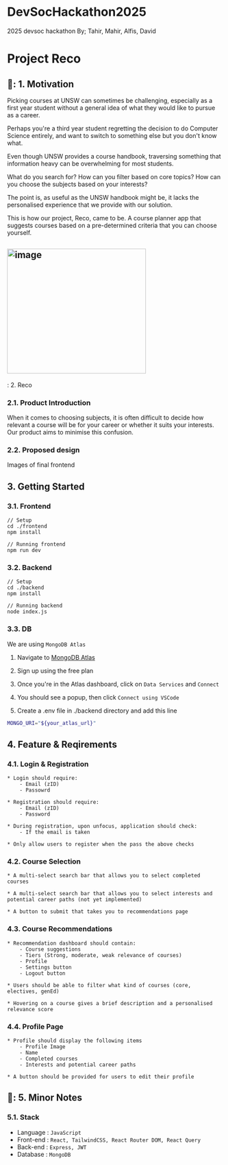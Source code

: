 # DevSocHackathon2025
2025 devsoc hackathon
By; Tahir, Mahir, Alfis, David
# Project Reco

## 🏹: 1. Motivation 

Picking courses at UNSW can sometimes be challenging, especially as a first year student without a general idea of what they would like to pursue as a career.

Perhaps you're a third year student regretting the decision to do Computer Science entirely, and want to switch to something else but you don't know what. 

Even though UNSW provides a course handbook, traversing something that information heavy can be overwhelming for most students.

What do you search for? How can you filter based on core topics? How can you choose the subjects based on your interests?

The point is, as useful as the UNSW handbook might be, it lacks the personalised experience that we provide with our solution.

This is how our project, Reco, came to be. A course planner app that suggests courses based on a pre-determined criteria that you can choose yourself.

## <img width="324" height="291" alt="image" src="https://github.com/user-attachments/assets/bd94fbce-fb24-46f2-a590-efea9bbff07c" />
: 2. Reco 

### 2.1. Product Introduction 

When it comes to choosing subjects, it is often difficult to decide how relevant a course will be for your career or whether it suits your interests. Our product aims to minimise this confusion.

### 2.2. Proposed design

Images of final frontend

## 3. Getting Started

### 3.1. Frontend

```
// Setup
cd ./frontend
npm install

// Running frontend
npm run dev
```

### 3.2. Backend

```
// Setup
cd ./backend
npm install

// Running backend
node index.js
```

### 3.3. DB

We are using `MongoDB Atlas`

1. Navigate to [MongoDB Atlas](https://www.mongodb.com/atlas)
2. Sign up using the free plan
3. Once you're in the Atlas dashboard, click on `Data Services` and `Connect`
4. You should see a popup, then click `Connect using VSCode`

6. Create a .env file in ./backend directory and add this line

```bash
MONGO_URI="${your_atlas_url}"
```

## 4. Feature & Reqirements 

### 4.1. Login & Registration

    * Login should require:
        - Email (zID) 
        - Passowrd

    * Registration should require:
        - Email (zID)
        - Password

    * During registration, upon unfocus, application should check:
        - If the email is taken

    * Only allow users to register when the pass the above checks


### 4.2. Course Selection

    * A multi-select search bar that allows you to select completed courses
    
    * A multi-select search bar that allows you to select interests and potential career paths (not yet implemented)
    
    * A button to submit that takes you to recommendations page

### 4.3. Course Recommendations

    * Recommendation dashboard should contain:
        - Course suggestions
        - Tiers (Strong, moderate, weak relevance of courses)
        - Profile
        - Settings button
        - Logout button

    * Users should be able to filter what kind of courses (core, electives, genEd)

    * Hovering on a course gives a brief description and a personalised relevance score

### 4.4. Profile Page

    * Profile should display the following items
        - Profile Image
        - Name
        - Completed courses
        - Interests and potential career paths
    
    * A button should be provided for users to edit their profile
    
    
## 📝: 5. Minor Notes
### 5.1. Stack

* Language  : `JavaScript`
* Front-end : `React, TailwindCSS, React Router DOM, React Query`
* Back-end  : `Express, JWT`
* Database  : `MongoDB`

